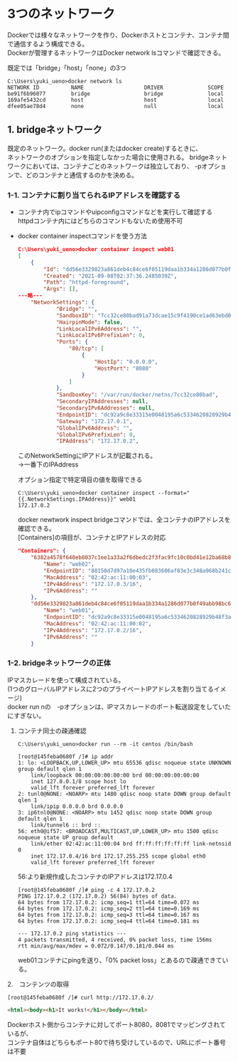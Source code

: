 # 3つのネットワーク
Dockerでは様々なネットワークを作り、Dockerホストとコンテナ、コンテナ間で通信するよう構成できる。  
Dockerが管理するネットワークはDocker network lsコマンドで確認できる。  

既定では「bridge」「host」「none」の3つ

```docker 
C:\Users\yuki_ueno>docker network ls
NETWORK ID          NAME                   DRIVER              SCOPE
be91f6b96077        bridge                 bridge              local
169afe5432cd        host                   host                local
dfee05ae78d4        none                   null                local
```

## 1. bridgeネットワーク
既定のネットワーク。docker run(またはdocker create)するときに、  
ネットワークのオプションを指定しなかった場合に使用される。
bridgeネットワークにおいては、コンテナごとのネットワークは独立しており、
-pオプションで、どのコンテナと通信するのかを決める。

### 1-1. コンテナに割り当てられるIPアドレスを確認する
* コンテナ内でipコマンドやuipconfigコマンドなどを実行して確認する  
    httpdコンテナ内にはどちらのコマンドもないため使用不可


* docker container inspectコマンドを使う方法  
    ``` json 
    C:\Users\yuki_ueno>docker container inspect web01
    [
        {
            "Id": "dd56e3329823a861deb4c84ce6f05119daa1b334a1286d077b0f49abb98bc633",
            "Created": "2021-09-08T02:37:36.2485039Z",
            "Path": "httpd-foreground",
            "Args": [],
    ---略---
        "NetworkSettings": {
                "Bridge": "",
                "SandboxID": "7cc32ce80bad91a73dcae15c9f4190ce1ad63ebd0a1eed7ccafc8c7ddb1cd149",
                "HairpinMode": false,
                "LinkLocalIPv6Address": "",
                "LinkLocalIPv6PrefixLen": 0,
                "Ports": {
                    "80/tcp": [
                        {
                            "HostIp": "0.0.0.0",
                            "HostPort": "8080"
                        }
                    ]
                },
                "SandboxKey": "/var/run/docker/netns/7cc32ce80bad",
                "SecondaryIPAddresses": null,
                "SecondaryIPv6Addresses": null,
                "EndpointID": "dc92a9c8e33315e0048195a6c5334620828929b48f3a83ff94b6bad0877cb083",
                "Gateway": "172.17.0.1",
                "GlobalIPv6Address": "",
                "GlobalIPv6PrefixLen": 0,
                "IPAddress": "172.17.0.2",
    ```
    このNetworkSettingにIPアドレスが記載される。  
    →一番下のIPAddress

    オプション指定で特定項目の値を取得できる
    ```docker 
    C:\Users\yuki_ueno>docker container inspect --format="{{.NetworkSettings.IPAddress}}" web01
    172.17.0.2
    ```

    docker newtwork inspect bridgeコマンドでは、全コンテナのIPアドレスを確認できる。  
    [Containers]の項目が、コンテナとIPアドレスの対応
    ```json
    "Containers": {
        "6382a4578f640eb8037c1ee1a33a2f6dbedc2f3fac9fc10c0bd41e12ba68b82e": {
            "Name": "web02",
            "EndpointID": "88150d7d97a10e435fb083606af83e3c348a968b241ceab186554279cfde8df1",
            "MacAddress": "02:42:ac:11:00:03",
            "IPv4Address": "172.17.0.3/16",
            "IPv6Address": ""
        },
        "dd56e3329823a861deb4c84ce6f05119daa1b334a1286d077b0f49abb98bc633": {
            "Name": "web01",
            "EndpointID": "dc92a9c8e33315e0048195a6c5334620828929b48f3a83ff94b6bad0877cb083",
            "MacAddress": "02:42:ac:11:00:02",
            "IPv4Address": "172.17.0.2/16",
            "IPv6Address": ""
        }
    ```

### 1-2. bridgeネットワークの正体
IPマスカレードを使って構成されている。  
(1つのグローバルIPアドレスに2つのプライベートIPアドレスを割り当てるイメージ)  
docker run nの　-pオプションは、IPマスカレードのポート転送設定をしていたにすぎない。  

1. コンテナ同士の疎通確認
    ```docker
    C:\Users\yuki_ueno>docker run --rm -it centos /bin/bash

    [root@145feba0680f /]# ip addr
    1: lo: <LOOPBACK,UP,LOWER_UP> mtu 65536 qdisc noqueue state UNKNOWN group default qlen 1
        link/loopback 00:00:00:00:00:00 brd 00:00:00:00:00:00
        inet 127.0.0.1/8 scope host lo
        valid_lft forever preferred_lft forever
    2: tunl0@NONE: <NOARP> mtu 1480 qdisc noop state DOWN group default qlen 1
        link/ipip 0.0.0.0 brd 0.0.0.0
    3: ip6tnl0@NONE: <NOARP> mtu 1452 qdisc noop state DOWN group default qlen 1
        link/tunnel6 :: brd ::
    56: eth0@if57: <BROADCAST,MULTICAST,UP,LOWER_UP> mtu 1500 qdisc noqueue state UP group default
        link/ether 02:42:ac:11:00:04 brd ff:ff:ff:ff:ff:ff link-netnsid 0
        inet 172.17.0.4/16 brd 172.17.255.255 scope global eth0
        valid_lft forever preferred_lft forever
    ```

    56:より新規作成したコンテナのIPアドレスは172.17.0.4

    ```docker
    [root@145feba0680f /]# ping -c 4 172.17.0.2
    PING 172.17.0.2 (172.17.0.2) 56(84) bytes of data.
    64 bytes from 172.17.0.2: icmp_seq=1 ttl=64 time=0.072 ms
    64 bytes from 172.17.0.2: icmp_seq=2 ttl=64 time=0.169 ms
    64 bytes from 172.17.0.2: icmp_seq=3 ttl=64 time=0.167 ms
    64 bytes from 172.17.0.2: icmp_seq=4 ttl=64 time=0.181 ms

    --- 172.17.0.2 ping statistics ---
    4 packets transmitted, 4 received, 0% packet loss, time 156ms
    rtt min/avg/max/mdev = 0.072/0.147/0.181/0.044 ms
    ```

    web01コンテナにpingを送り、「0% packet loss」とあるので疎通できている。

2.　コンテンツの取得  
```docker
[root@145feba0680f /]# curl http://172.17.0.2/
```

```html
<html><body><h1>It works!</h1></body></html>
```

Dockerホスト側からコンテナに対してポート8080，8081でマッピングされているが、  
コンテナ自体はどちらもポート80で待ち受けしているので、URLにポート番号は不要